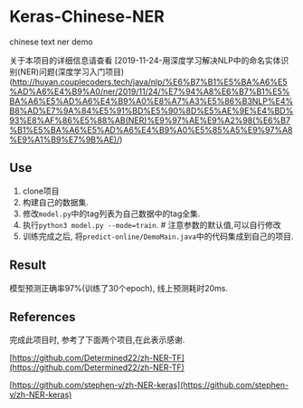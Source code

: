 # Keras-Chinese-NER
chinese text ner demo

关于本项目的详细信息请查看 [2019-11-24-用深度学习解决NLP中的命名实体识别(NER)问题(深度学习入门项目)(http://huyan.couplecoders.tech/java/nlp/%E6%B7%B1%E5%BA%A6%E5%AD%A6%E4%B9%A0/ner/2019/11/24/%E7%94%A8%E6%B7%B1%E5%BA%A6%E5%AD%A6%E4%B9%A0%E8%A7%A3%E5%86%B3NLP%E4%B8%AD%E7%9A%84%E5%91%BD%E5%90%8D%E5%AE%9E%E4%BD%93%E8%AF%86%E5%88%AB(NER)%E9%97%AE%E9%A2%98(%E6%B7%B1%E5%BA%A6%E5%AD%A6%E4%B9%A0%E5%85%A5%E9%97%A8%E9%A1%B9%E7%9B%AE)/)

## Use

1. clone项目
2. 构建自己的数据集.
3. 修改`model.py`中的tag列表为自己数据中的tag全集.
4. 执行`python3 model.py --mode=train`.   # 注意参数的默认值,可以自行修改
5. 训练完成之后, 将`predict-online/DemoMain.java`中的代码集成到自己的项目.

## Result

模型预测正确率97%(训练了30个epoch), 线上预测耗时20ms.

## References

完成此项目时, 参考了下面两个项目,在此表示感谢.

[https://github.com/Determined22/zh-NER-TF](https://github.com/Determined22/zh-NER-TF)

[https://github.com/stephen-v/zh-NER-keras](https://github.com/stephen-v/zh-NER-keras)
